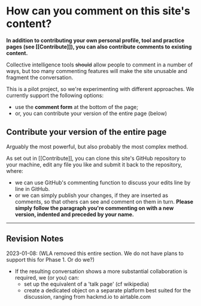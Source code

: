 # How can you comment on this site's content?

**In addition to contributing your own personal profile, tool and practice pages (see [[Contribute]]), you can also contribute comments to existing content.**

Collective intelligence tools ~~should~~ allow people to comment in a number of ways, but too many commenting features will make the site unusable and fragment the conversation. 

This is a pilot project, so we're experimenting with different approaches. We currently support the following options:

* use the **comment form** at the bottom of the page;  
* or, you can contribute your version of the entire page (below)  

## Contribute your version of the entire page

Arguably the most powerful, but also probably the most complex method. 

As set out in [[Contribute]], you can clone this site's GitHub repository to your machine, edit any file you like and submit it back to the repository, where:

* we can use GitHub's commenting function to discuss your edits line by line in GitHub.
* or we can simply publish your changes, if they are inserted as comments, so that others can see and comment on them in turn. **Please simply follow the paragraph you're commenting on with a new version, indented and preceded by your name.**

-----------
## Revision Notes

2023-01-08: (WLA removed this entire section. We do not have plans to support this for Phase 1. Or do we?)

* If the resulting conversation shows a more substantial collaboration is required, we  (or you) can:
	* set up the equivalent of a 'talk page' (cf wikipedia)  
	* create a dedicated object on a separate platform best suited for the discussion, ranging from hackmd.io to airtable.com
